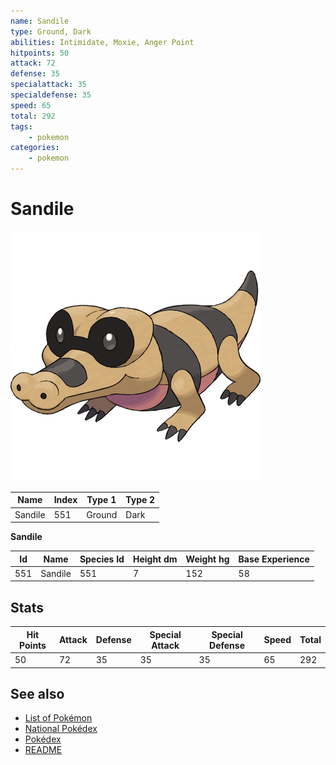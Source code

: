 ```yaml
---
name: Sandile
type: Ground, Dark
abilities: Intimidate, Moxie, Anger Point
hitpoints: 50
attack: 72
defense: 35
specialattack: 35
specialdefense: 35
speed: 65
total: 292
tags:
    - pokemon
categories:
    - pokemon
---
```


# Sandile


![Sandile](images/551.png)

| **Name** | **Index** | **Type 1** | **Type 2** |
|----|----|----|----|
| Sandile | 551 | Ground | Dark  |

**Sandile** 




| **Id** | **Name** | **Species Id** | **Height dm** | **Weight hg** | **Base Experience** |
|--------|----------|----------------|------------|------------|---------------------|
| 551 | Sandile | 551 | 7 | 152 | 58 |



## Stats

| **Hit Points** | **Attack** | **Defense** | **Special Attack** | **Special Defense** | **Speed** | **Total** |
|----------------|------------|-------------|--------------------|---------------------|-----------|-----------|
| 50 | 72 | 35 | 35 | 35 | 65 | 292 |

## See also

- [List of Pokémon](../pokemon.md)
- [National Pokédex](../national_pokedex.md)
- [Pokédex](../pokedex.md)
- [README](../README.md)
